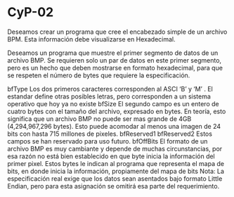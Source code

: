 # CyP-02
Deseamos crear un programa que cree el encabezado simple de un archivo BPM. Esta información debe visualizarse en Hexadecimal.

Deseamos un programa que muestre el primer segmento de datos de un archivo BMP. Se requieren solo un par
de datos en este primer segmento, pero es un hecho que deben mostrarse en formato hexadecimal, para que se
respeten el número de bytes que requiere la especificación.


bfType
Los dos primeros caracteres corresponden al ASCI ‘B’ y ‘M’ . El estandar define otras posibles letras, pero
corresponden a un sistema operativo que hoy ya no existe
bfSize
El segundo campo es un entero de cuatro bytes con el tamaño del archivo, expresado en bytes. En teoría, esto
significa que un archivo BMP no puede ser mas grande de 4GB (4,294,967,296 bytes). Esto puede acomodar
al menos una imagen de 24 bits con hasta 715 millones de pixeles.
bfReserved1
bfReserved2
Estos campos se han reservado para uso futuro.
bfOffBits
El formato de un archivo BMP es muy cambiante y depende de muchas circunstancias, por esa razón no está
bien establecido en que byte inicia la información del primer pixel. Estos bytes le indican al programa que
representa el mapa de bits, en donde inicia la información, propiamente del mapa de bits
Nota: La especificación real exige que los datos sean asentados bajo formato Little Endian, pero para esta
asignación se omitirá esa parte del requerimiento.

